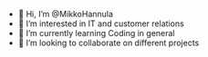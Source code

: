 - 👋 Hi, I’m @MikkoHannula
- 👀 I’m interested in IT and customer relations
- 🌱 I’m currently learning Coding in general
- 💞️ I’m looking to collaborate on different projects

<!---
MikkoHannula/MikkoHannula is a ✨ special ✨ repository because its `README.md` (this file) appears on your GitHub profile.
You can click the Preview link to take a look at your changes.
--->
